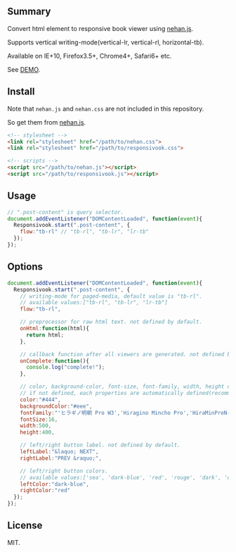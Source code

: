 ## Summary

Convert html element to responsive book viewer using [nehan.js](https://github.com/tategakibunok/nehan.js).

Supports vertical writing-mode(vertical-lr, vertical-rl, horizontal-tb).

Available on IE+10, Firefox3.5+, Chrome4+, Safari6+ etc.

See [DEMO](http://tb.antiscroll.com/static/responsivook/).

## Install

Note that `nehan.js` and `nehan.css` are not included in this repository.

So get them from [nehan.js](https://github.com/tategakibunok/nehan.js).

```html
<!-- stylesheet -->
<link rel="stylesheet" href="/path/to/nehan.css">
<link rel="stylesheet" href="/path/to/responsivook.css">

<!-- scripts -->
<script src="/path/to/nehan.js"></script>
<script src="/path/to/responsivook.js"></script>
```

## Usage

```javascript
// ".post-content" is query selector.
document.addEventListener("DOMContentLoaded", function(event){
  Responsivook.start(".post-content", {
    flow:"tb-rl" // "tb-rl", "tb-lr", "lr-tb"
  });
});
```

## Options

```javascript
document.addEventListener("DOMContentLoaded", function(event){
  Responsivook.start(".post-content", {
    // writing-mode for paged-media, default value is "tb-rl".
    // available values:["tb-rl", "tb-lr", "lr-tb"]
    flow:"tb-rl",

    // preprocessor for raw html text. not defined by default.
    onHtml:function(html){
      return html;
    },

    // callback function after all viewers are generated. not defined by default.
    onComplete:function(){
      console.log("complete!");
    },

    // color, background-color, font-size, font-family, width, height of pages.
    // if not defined, each properties are automatically defined(recommended).
    color:"#444",
    backgroundColor:"#eee",
    fontFamily:"'ヒラギノ明朝 Pro W3','Hiragino Mincho Pro','HiraMinProN-W3','IPA明朝','IPA Mincho', 'Meiryo','メイリオ','ＭＳ 明朝','MS Mincho'",
    fontSize:16,
    width:500,
    height:400,

    // left/right button label. not defined by default.
    leftLabel:"&laquo; NEXT",
    rightLabel:"PREV &raquo;",

    // left/right button colors.
    // available values:['sea', 'dark-blue', 'red', 'rouge', 'dark', 'orange', 'sunflower', 'concrete']
    leftColor:"dark-blue",
    rightColor:"red"
  });
});
```

## License

MIT.

